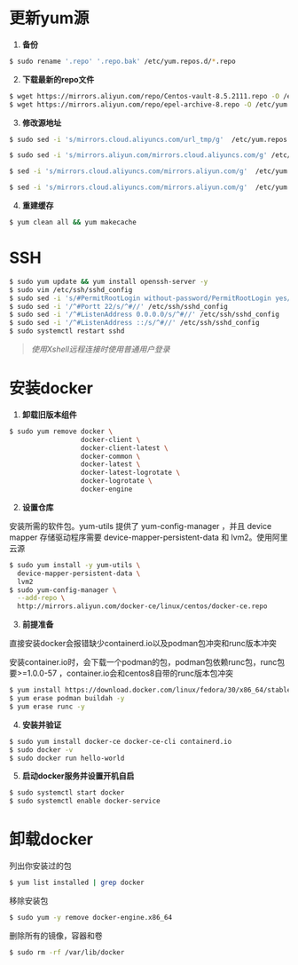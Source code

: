 # 更新yum源

1. **备份**

```bash
$ sudo rename '.repo' '.repo.bak' /etc/yum.repos.d/*.repo
```

2. **下载最新的repo文件**

```bash
$ wget https://mirrors.aliyun.com/repo/Centos-vault-8.5.2111.repo -O /etc/yum.repos.d/Centos-vault-8.5.2111.repo
$ wget https://mirrors.aliyun.com/repo/epel-archive-8.repo -O /etc/yum.repos.d/epel-archive-8.repo
```

3. **修改源地址**

```bash
$ sudo sed -i 's/mirrors.cloud.aliyuncs.com/url_tmp/g'  /etc/yum.repos.d/Centos-vault-8.5.2111.repo &&  sed -i 's/mirrors.aliyun.com/mirrors.cloud.aliyuncs.com/g' /etc/yum.repos.d/Centos-vault-8.5.2111.repo && sed -i 's/url_tmp/mirrors.aliyun.com/g' /etc/yum.repos.d/Centos-vault-8.5.2111.repo

$ sudo sed -i 's/mirrors.aliyun.com/mirrors.cloud.aliyuncs.com/g' /etc/yum.repos.d/epel-archive-8.repo

$ sed -i 's/mirrors.cloud.aliyuncs.com/mirrors.aliyun.com/g'  /etc/yum.repos.d/Centos-vault-8.5.2111.repo 

$ sed -i 's/mirrors.cloud.aliyuncs.com/mirrors.aliyun.com/g'  /etc/yum.repos.d/epel-archive-8.repo
```

4. **重建缓存**

```bash
$ yum clean all && yum makecache
```





# SSH

```bash
$ sudo yum update && yum install openssh-server -y
$ sudo vim /etc/ssh/sshd_config 
$ sudo sed -i 's/#PermitRootLogin without-password/PermitRootLogin yes/' /etc/ssh/sshd_config
$ sudo sed -i '/^#Portt 22/s/^#//' /etc/ssh/sshd_config
$ sudo sed -i '/^#ListenAddress 0.0.0.0/s/^#//' /etc/ssh/sshd_config
$ sudo sed -i '/^#ListenAddress ::/s/^#//' /etc/ssh/sshd_config
$ sudo systemctl restart sshd
```

>  *使用Xshell远程连接时使用普通用户登录*





# 安装docker

1. **卸载旧版本组件**

```bash
$ sudo yum remove docker \
                  docker-client \
                  docker-client-latest \
                  docker-common \
                  docker-latest \
                  docker-latest-logrotate \
                  docker-logrotate \
                  docker-engine
```



2. **设置仓库**

安装所需的软件包。yum-utils 提供了 yum-config-manager ，并且 device mapper 存储驱动程序需要 device-mapper-persistent-data 和 lvm2。使用阿里云源

```bash
$ sudo yum install -y yum-utils \
  device-mapper-persistent-data \
  lvm2
$ sudo yum-config-manager \
  --add-repo \
  http://mirrors.aliyun.com/docker-ce/linux/centos/docker-ce.repo
```



3. **前提准备**

直接安装docker会报错缺少containerd.io以及podman包冲突和runc版本冲突

安装container.io时，会下载一个podman的包，podman包依赖runc包，runc包要>=1.0.0-57 ，container.io会和centos8自带的runc版本包冲突

```bash
$ yum install https://download.docker.com/linux/fedora/30/x86_64/stable/Packages/containerd.io-1.2.13-3.2.fc30.x86_64.rpm
$ yum erase podman buildah -y
$ yum erase runc -y
```



4. **安装并验证**

```bash
$ sudo yum install docker-ce docker-ce-cli containerd.io
$ sudo docker -v
$ sudo docker run hello-world
```



5. **启动docker服务并设置开机自启**

```bash
$ sudo systemctl start docker
$ sudo systemctl enable docker-service
```





# 卸载docker

列出你安装过的包

```bash
$ yum list installed | grep docker
```

移除安装包

```bash
$ sudo yum -y remove docker-engine.x86_64
```

删除所有的镜像，容器和卷

```bash
$ sudo rm -rf /var/lib/docker
```



